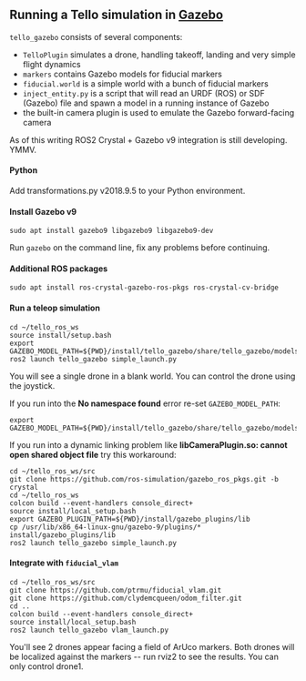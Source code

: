 ## Running a Tello simulation in [Gazebo](http://gazebosim.org/)

`tello_gazebo` consists of several components:
* `TelloPlugin` simulates a drone, handling takeoff, landing and very simple flight dynamics
* `markers` contains Gazebo models for fiducial markers
* `fiducial.world` is a simple world with a bunch of fiducial markers
* `inject_entity.py` is a script that will read an URDF (ROS) or SDF (Gazebo) file and spawn a model in a running instance of Gazebo
* the built-in camera plugin is used to emulate the Gazebo forward-facing camera

As of this writing ROS2 Crystal + Gazebo v9 integration is still developing. YMMV.

#### Python

Add transformations.py v2018.9.5 to your Python environment.

#### Install Gazebo v9

    sudo apt install gazebo9 libgazebo9 libgazebo9-dev
    
Run `gazebo` on the command line, fix any problems before continuing.

#### Additional ROS packages

    sudo apt install ros-crystal-gazebo-ros-pkgs ros-crystal-cv-bridge

#### Run a teleop simulation

    cd ~/tello_ros_ws
    source install/setup.bash
    export GAZEBO_MODEL_PATH=${PWD}/install/tello_gazebo/share/tello_gazebo/models
    ros2 launch tello_gazebo simple_launch.py
    
You will see a single drone in a blank world.
You can control the drone using the joystick.

If you run into the **No namespace found** error re-set `GAZEBO_MODEL_PATH`:

    export GAZEBO_MODEL_PATH=${PWD}/install/tello_gazebo/share/tello_gazebo/models

If you run into a dynamic linking problem like
**libCameraPlugin.so: cannot open shared object file**
try this workaround:

    cd ~/tello_ros_ws/src
    git clone https://github.com/ros-simulation/gazebo_ros_pkgs.git -b crystal
    cd ~/tello_ros_ws
    colcon build --event-handlers console_direct+
    source install/local_setup.bash
    export GAZEBO_PLUGIN_PATH=${PWD}/install/gazebo_plugins/lib
    cp /usr/lib/x86_64-linux-gnu/gazebo-9/plugins/* install/gazebo_plugins/lib
    ros2 launch tello_gazebo simple_launch.py
    
####  Integrate with `fiducial_vlam`

    cd ~/tello_ros_ws/src
    git clone https://github.com/ptrmu/fiducial_vlam.git
    git clone https://github.com/clydemcqueen/odom_filter.git
    cd ..      
    colcon build --event-handlers console_direct+
    source install/local_setup.bash
    ros2 launch tello_gazebo vlam_launch.py

You'll see 2 drones appear facing a field of ArUco markers.
Both drones will be localized against the markers -- run rviz2 to see the results.
You can only control drone1.